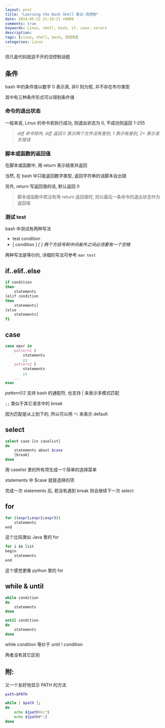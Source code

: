 ```yaml
---
layout: post
title: "Learning the Bash Shell 笔记-流控制"
date: 2014-05-22 21:19:21 +0800
comments: true
keywords: Linux, shell, bash, if, case, select
description: 
tags: [Linux, shell, bash, 流控制]
categories: Linux
---
```


但凡是代码就逃不开的流控制话题
<!--more-->

## 条件

bash 中的条件值以数字 0 表示真, 非0 则为假, 并不存在布尔类型

其中有三种条件形式可以得到条件值

### 命令的退出状态
一般来说, Linux 的命令若执行成功, 则退出状态为 0, 不成功则返回 1-255

> *diff 命令除外, diff 返回 0 表示两个文件没有差别, 1 表示有差别, 2+
> 表示发生错误*

### 脚本或函数的返回值

在脚本或函数中, 用 return 表示结束并返回

当然, 在 bash 中只能返回数字类型, 返回字符串的话脚本会出错

另外, return 写返回值的话, 默认返回 0

> 脚本或函数中若没有用 return 返回值时, 则以最后一条命令的退出状态作为返回值

### 测试 test

bash 中测试有两种写法

* test condition
* [ condition ] *[ ] 两个方括号和中间条件之间必须要有一个空格*

两种写法是等价的, 详细的写法可参考 `man test`

## if..elif..else
```bash
if condition
then
	statements
[elif condition
then
	statements]
[else
	statements]
fi
```

## case
```bash
case epxr in
	pattern1 )
		statements
		;;
	pattern2 )
		statements
		;;
	...
esac
```
*pattern1/2* 支持 bash 的通配符, 也支持 | 来表示多模式匹配

`;;` 类似于其它语言中的 break

因为匹配是从上到下的, 所以可以用 `*)` 来表示 default

## select
```bash
select case [in caselist]
do
	statements about $case
	[break]
done
```
用 caselist 里的所有项生成一个简单的选择菜单

statements 中 $case 就是选择的项

完成一次 statements 后, 若没有遇到 break 则会继续下一次 select

## for
```bash
for ((expr1;expr2;expr3))
	statements
end
```
这个比较类似 Java 里的 for

```bash
for i in list
begin
	statements
end
```
这个感觉更像 python 里的 for

## while & until
```bash
while condition
do
	statements
done
```

```bash
until condition
do
	statements
done
```
while condition 等价于 until ! condition

两者没有其它区别

## 附:
又一个友好地显示 PATH 的方法
```bash showpath.sh
path=$PATH

while [ $path ];
do
	echo ${path%%:*}
	echo ${path#*:}
done
```
